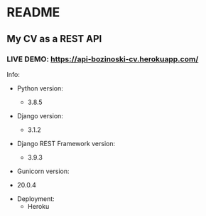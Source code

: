 # README
## My CV as a REST API
### LIVE DEMO: https://api-bozinoski-cv.herokuapp.com/

Info:

* Python version:
  - 3.8.5

* Django version:
  - 3.1.2

* Django REST Framework version:
  - 3.9.3

* Gunicorn version:
 - 20.0.4

* Deployment:
  - Heroku
 

